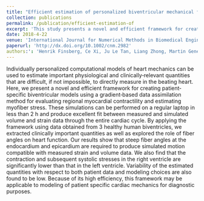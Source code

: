 ```yaml
---
title: "Efficient estimation of personalized biventricular mechanical function employing gradient‐based optimization"
collection: publications
permalink: /publication/efficient-estimation-of
excerpt: 'This study presents a novel and efficient framework for creating personalized computational models of biventricular heart mechanics. The models, based on data assimilation and patient-specific parameters, accurately estimate important physiological quantities and provide insights into the role of fiber angles on heart function. The framework is highly efficient and may have diagnostic applications for patient-specific cardiac mechanics modeling.'
date: 2018-4-22
venue: 'International Journal for Numerical Methods in Biomedical Engineering'
paperurl: 'http://dx.doi.org/10.1002/cnm.2982'
authors:': 'Henrik Finsberg, Ce Xi, Ju Le Tan, Liang Zhong, Martin Genet, Joakim Sundnes, Lik Chuan Lee, Samuel T. Wall'
---
```


Individually personalized computational models of heart mechanics can be used
to estimate important physiological and clinically‐relevant quantities that are
difficult, if not impossible, to directly measure in the beating heart. Here, we
present a novel and efficient framework for creating patient‐specific
biventricular models using a gradient‐based data assimilation method for evaluating regional myocardial contractility and estimating myofiber stress. These
simulations can be performed on a regular laptop in less than 2 h and produce
excellent fit between measured and simulated volume and strain data through
the entire cardiac cycle. By applying the framework using data obtained from 3
healthy human biventricles, we extracted clinically important quantities as well
as explored the role of fiber angles on heart function. Our results show that steep
fiber angles at the endocardium and epicardium are required to produce simulated motion compatible with measured strain and volume data. We also find
that the contraction and subsequent systolic stresses in the right ventricle are significantly lower than that in the left ventricle. Variability of the estimated quantities with respect to both patient data and modeling choices are also found to be
low. Because of its high efficiency, this framework may be applicable to modeling
of patient specific cardiac mechanics for diagnostic purposes.